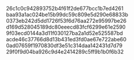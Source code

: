 26c1c0c942893752b4f61f2de677bcc1b7ed4261
baa93a1ac024be15b99dc59c809e5d290e68833b
0373eb242d5dd1726f53f6d76aa272e95997be26
d169d528045189dc80eeecd83fcf6299e61e2590
9f03ecd0144a3d11f030127ba2a1d52e525587bd
acde46c37766d8d13b431ed3fd0ae67e722abe60
0ad07659f1970830df3e51c314daa142431d7d79
29f0f9d04ba926c9d4e2414289c5ff9b1b0f6b32
